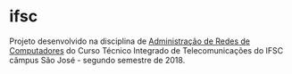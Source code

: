 # ifsc
Projeto desenvolvido na disciplina de [Administração de Redes de Computadores](https://wiki.sj.ifsc.edu.br/wiki/index.php/Curso_Técnico_Integrado_de_Telecomunicações_-_Matriz_Curricular) do Curso Técnico Integrado de  Telecomunicações do IFSC câmpus São José - segundo semestre de 2018.
